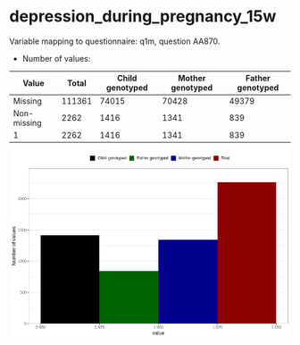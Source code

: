 # depression_during_pregnancy_15w
Variable mapping to questionnaire: q1m, question AA870.
- Number of values:

| Value | Total | Child genotyped | Mother genotyped | Father genotyped |
| ----- | ----- | --------------- | ---------------- | ---------------- |
| Missing | 111361 | 74015 | 70428 | 49379 |
| Non-missing | 2262 | 1416 | 1341 | 839 |
| 1 | 2262 | 1416 | 1341 | 839 |



![](depression_during_pregnancy_15w_n.png)



